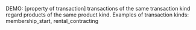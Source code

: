 DEMO: [property of transaction] transactions of the same transaction kind regard products of the same product kind. Examples of transaction kinds: membership_start, rental_contracting